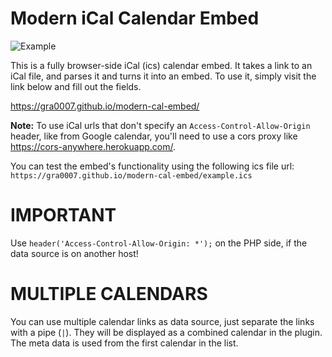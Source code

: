 # Modern iCal Calendar Embed

<img src="https://github.com/GRA0007/modern-cal-embed/raw/master/example.png?raw=true" alt="Example">

This is a fully browser-side iCal (ics) calendar embed. It takes a link to an iCal file, and parses it and turns it into an embed. To use it, simply visit the link below and fill out the fields.

https://gra0007.github.io/modern-cal-embed/

**Note:** To use iCal urls that don't specify an `Access-Control-Allow-Origin` header, like from Google calendar, you'll need to use a cors proxy like https://cors-anywhere.herokuapp.com/.

You can test the embed's functionality using the following ics file url:
`https://gra0007.github.io/modern-cal-embed/example.ics`

# IMPORTANT
Use `header('Access-Control-Allow-Origin: *');` on the PHP side, if the data source is on another host!

# MULTIPLE CALENDARS
You can use multiple calendar links as data source, just separate the links with a pipe (`|`).
They will be displayed as a combined calendar in the plugin.
The meta data is used from the first calendar in the list.